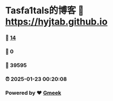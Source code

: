 # Tasfa1tals的博客 :link: https://hyjtab.github.io 
### :page_facing_up: [14](https://hyjtab.github.io/tag.html) 
### :speech_balloon: 0 
### :hibiscus: 39595 
### :alarm_clock: 2025-01-23 00:20:08 
### Powered by :heart: [Gmeek](https://github.com/Meekdai/Gmeek)
